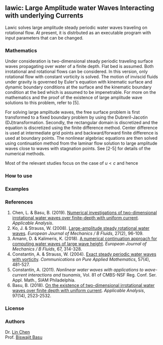 ## lawic: Large Amplitude water Waves Interacting with underlying Currents

Lawic solves large amplitude steady periodic water waves traveling on rotational flow. At present, it is distrbuted as an executable program with input parameters that can be changed. 

### Mathematics

Under consideration is two-dimensional steady periodic traveling surface waves propagating over water of a finite depth. Flat bed is assumed. Both irrotational and rotational flows can be considered. In this version, only rotational flow with constant vorticity is solved. The motion of inviscid fluids under gravity is governed by Euler's equation with kinematic surface and dynamic boundary conditions at the surface and the kinematic boundary condition at the bed which is assumed to be impenetrable. For more on the mathematics and the proof of the existence of large amplitude wave solutions to this problem, refer to [5].

For solving large amplitude waves, the free surface problem is first transformed to a fixed boundary problem by using the Dubreril-Jacotin (DJ)transformation. Secondly, the rectangular domain is discretized and the equation is discretized using the finite difference method. Center difference is used at intermediate grid points and backward/forward finite difference is used at boundary points. The nonlinear algebriac equations are then solved using continuation method from the laminar flow solution to large amplitude waves close to waves with stagnation points. See [2-5] for details of the numerical methods.

Most of the relevant studies focus on the case of $u<c$ and hence 

### How to use

### Examples



### References

1. Chen, L. & Basu, B. (2019). [Numerical investigations of two-dimensional irrotational water waves over finite-depth with uniform current](https://www.tandfonline.com/doi/full/10.1080/00036811.2019.1636974). _Applicable Analysis_. 
1. Ko, J. & Strauss, W. (2008). [Large-amplitude steady rotational water waves](https://doi.org/10.1016/j.euromechflu.2007.04.004). _European Journal of Mechanics / B Fluids_, 27(2), 96-109. 
1. Amann, D. & Kalimeris, K. (2018). [A numerical continuation approach for computing water waves of large wave height](https://doi.org/10.1016/j.euromechflu.2017.10.001). _European Journal of Mechanics / B Fluids_, 67, 314-328. 
1. Constantin, A. & Strauss, W. (2004). [Exact steady periodic water waves with vorticity](https://onlinelibrary.wiley.com/doi/pdf/10.1002/cpa.3046). _Communications on Pure Applied Mathematics_, 57(4), 481-527.
1. Constantin, A. (2011). _Nonlinear water waves with applications to wave-current interactions and tsunamis_, Vol. 81 of CMBS-NSF Reg. Conf. Ser. Appl. Math., SIAM Philadelphia.
1. Basu, B. (2018). [On the existence of two-dimensional irrotational water waves over finite depth with uniform current](https://doi.org/10.1080/00036811.2017.1376321). _Applicable Analysis_, 97(14), 2523-2532.

### License

### Authors
Dr. [Lin Chen](https://chen-lin.github.io) <br/>
Prof. [Biswajit Basu](https://www.tcd.ie/research/profiles/?profile=basub)
